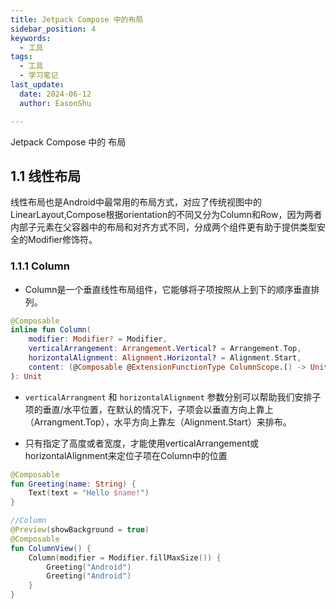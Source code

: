 ```yaml
---
title: Jetpack Compose 中的布局
sidebar_position: 4
keywords:
  - 工具
tags:
  - 工具
  - 学习笔记
last_update:
  date: 2024-06-12
  author: EasonShu

---
```


Jetpack Compose 中的 布局

## 1.1 线性布局

线性布局也是Android中最常用的布局方式，对应了传统视图中的LinearLayout,Compose根据orientation的不同又分为Column和Row，因为两者内部子元素在父容器中的布局和对齐方式不同，分成两个组件更有助于提供类型安全的Modifier修饰符。

### 1.1.1 Column

- Column是一个垂直线性布局组件，它能够将子项按照从上到下的顺序垂直排列。

```kotlin
@Composable
inline fun Column(
    modifier: Modifier? = Modifier,
    verticalArrangement: Arrangement.Vertical? = Arrangement.Top,
    horizontalAlignment: Alignment.Horizontal? = Alignment.Start,
    content: (@Composable @ExtensionFunctionType ColumnScope.() -> Unit)?
): Unit
```

- `verticalArrangment` 和 `horizontalAlignment` 参数分别可以帮助我们安排子项的垂直/水平位置，在默认的情况下，子项会以垂直方向上靠上（Arrangment.Top），水平方向上靠左（Alignment.Start）来排布。

- 只有指定了高度或者宽度，才能使用verticalArrangement或horizontalAlignment来定位子项在Column中的位置

```kotlin
@Composable
fun Greeting(name: String) {
    Text(text = "Hello $name!")
}

//Column
@Preview(showBackground = true)
@Composable
fun ColumnView() {
    Column(modifier = Modifier.fillMaxSize()) {
        Greeting("Android")
        Greeting("Android")
    }
}
```

